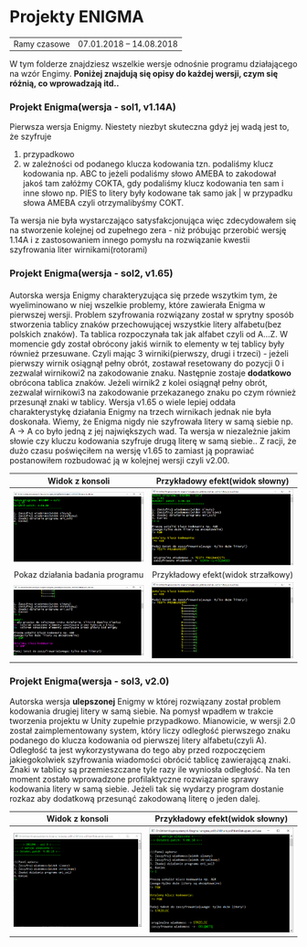 # Projekty ENIGMA

<table>
  <tbody>
    <tr>
      <td>
        Ramy czasowe
      </td>
      <td>07.01.2018 – 14.08.2018</td>
    </tr>
  </tbody>
</table>

W tym folderze znajdziesz wszelkie wersje odnośnie programu działającego na wzór Engimy.
__Poniżej znajdują się opisy do każdej wersji, czym się różnią, co wprowadzają itd..__

### Projekt Enigma(wersja - sol1, v1.14A) ###
Pierwsza wersja Enigmy. Niestety niezbyt skuteczna gdyż jej wadą jest to, że szyfruje
1) przypadkowo
2) w zależności od podanego klucza kodowania tzn. podaliśmy klucz kodowania np. ABC
to jeżeli podaliśmy słowo AMEBA to zakodował jakoś tam załóżmy COKTA, gdy podaliśmy
klucz kodowania ten sam i inne słowo np. PIES to litery były kodowane tak samo jak |
w przypadku słowa AMEBA czyli otrzymalibyśmy COKT.

Ta wersja nie była wystarczająco satysfakcjonująca więc zdecydowałem się na stworzenie
kolejnej od zupełnego zera - niż próbując przerobić wersję 1.14A i z zastosowaniem innego
pomysłu na rozwiązanie kwestii szyfrowania liter wirnikami(rotorami)

### Projekt Enigma(wersja - sol2, v1.65) ###
#### 
Autorska wersja Enigmy charakteryzująca się przede wszytkim tym, że wyeliminowano w 
niej wszelkie problemy, które zawierała Enigma w pierwszej wersji. Problem szyfrowania
rozwiązany został w sprytny sposób stworzenia tablicy znaków przechowującej wszystkie
litery alfabetu(bez polskich znaków). Ta tablica rozpoczynała tak jak alfabet czyli 
od A...Z. W momencie gdy został obrócony jakiś wirnik to elementy w tej tablicy były
również przesuwane. Czyli mając 3 wirniki(pierwszy, drugi i trzeci) - jeżeli pierwszy
wirnik osiągnął pełny obrót, zostawał resetowany do pozycji 0 i zezwalał wirnikowi2 na
zakodowanie znaku. Następnie zostaje __dodatkowo__ obrócona tablica znaków. Jeżeli wirnik2
z kolei osiągnął pełny obrót, zezwalał wirnikowi3 na zakodowanie przekazanego znaku po
czym również przesunął znaki w tablicy. Wersja v1.65 o wiele lepiej oddała charakterystykę
działania Enigmy na trzech wirnikach jednak nie była doskonała. Wiemy, że Enigma nigdy nie
szyfrowała litery w samą siebie np. A -> A co było jedną z jej największych wad. Ta wersja
w niezależnie jakim słowie czy kluczu kodowania szyfruje drugą literę w samą siebie.. Z 
racji, że dużo czasu poświęciłem na wersję v1.65 to zamiast ją poprawiać postanowiłem
rozbudować ją w kolejnej wersji czyli v2.00.


Widok z konsoli                                   |   Przykładowy efekt(widok słowny)
:------------------------------------------------:|:------------------------------------------------:
![error](https://github.com/trolit/Kryptosystemy/blob/master/images/enigma_menu.PNG) | ![error](https://github.com/trolit/Kryptosystemy/blob/master/images/enigma_szyfr01.PNG)
Pokaz działania badania programu                  |   Przykładowy efekt(widok strzałkowy)
![error](https://github.com/trolit/Kryptosystemy/blob/master/images/enigma_gif.gif) | ![error](https://github.com/trolit/Kryptosystemy/blob/master/images/enigma_szyfr02.PNG)


### Projekt Enigma(wersja - sol3, v2.0) ###

Autorska wersja __ulepszonej__ Enigmy w której rozwiązany został problem kodowania drugiej 
litery w samą siebie. Na pomysł wpadłem w trakcie tworzenia projektu w Unity zupełnie przypadkowo.
Mianowicie, w wersji 2.0 został zaimplementowany system, który liczy odległość pierwszego znaku
podanego do klucza kodowania od pierwszej litery alfabetu(czyli A). Odległość ta jest wykorzystywana
do tego aby przed rozpoczęciem jakiegokolwiek szyfrowania wiadomości obrócić tablicę zawierającą
znaki. Znaki w tablicy są przemieszczane tyle razy ile wyniosła odległość. Na ten moment zostało
wprowadzone profilaktyczne rozwiązanie sprawy kodowania litery w samą siebie. Jeżeli tak się 
wydarzy program dostanie rozkaz aby dodatkową przesunąć zakodowaną literę o jeden dalej.

Widok z konsoli                                   |   Przykładowy efekt(widok słowny)
:------------------------------------------------:|:------------------------------------------------:
![error](https://github.com/trolit/Kryptosystemy/blob/master/images/eni_sol3menu.PNG) | ![error](https://github.com/trolit/Kryptosystemy/blob/master/images/eni_sol3example1.PNG)
